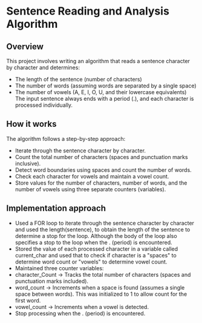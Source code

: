 # Sentence Reading and Analysis Algorithm

## Overview
This project involves writing an algorithm that reads a sentence character by character and determines:
- The length of the sentence (number of characters)
- The number of words (assuming words are separated by a single space)
- The number of vowels (A, E, I, O, U, and their lowercase equivalents)
The input sentence always ends with a period (.), and each character is processed individually.

## How it works
The algorithm follows a step-by-step approach:
- Iterate through the sentence character by character.
- Count the total number of characters (spaces and punctuation marks inclusive).
- Detect word boundaries using spaces and count the number of words.
- Check each character for vowels and maintain a vowel count.
- Store values for the number of characters, number of words, and the number of vowels using three separate counters (variables).

## Implementation approach
- Used a FOR loop to iterate through the sentence character by character and used the length(sentence), to obtain the length of the sentence to determine a stop for the loop. Although the body of the loop also specifies a stop to the loop when the . (period) is encountered.
- Stored the value of each processed character in a variable called current_char and used that to check if character is a "spaces" to determine word count or "vowels" to determine vowel count.
- Maintained three counter variables:
- character_Count → Tracks the total number of characters (spaces and punctuation marks included).
- word_count → Increments when a space is found (assumes a single space between words). This was initialized to 1 to allow count for the first word.
- vowel_count → Increments when a vowel is detected.
- Stop processing when the . (period) is encountered.
